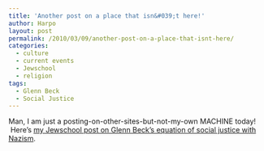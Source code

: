 ```yaml
---
title: 'Another post on a place that isn&#039;t here!'
author: Harpo
layout: post
permalink: /2010/03/09/another-post-on-a-place-that-isnt-here/
categories:
  - culture
  - current events
  - Jewschool
  - religion
tags:
  - Glenn Beck
  - Social Justice
---
```

Man, I am just a posting-on-other-sites-but-not-my-own MACHINE today!  Here&#8217;s <a href="http://jewschool.com/2010/03/09/21611/glenn-beck-social-justice-not-on-my-watch/" target="_blank">my Jewschool post on Glenn Beck&#8217;s equation of social justice with Nazism</a>.